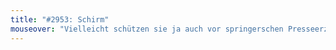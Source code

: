 ```yaml
---
title: "#2953: Schirm"
mouseover: "Vielleicht schützen sie ja auch vor springerschen Presseerzeugnissen."
---
```


